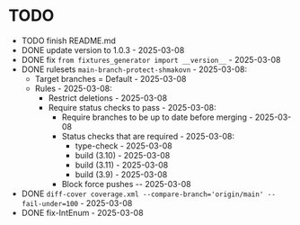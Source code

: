 # TODO

- TODO finish README.md
- DONE update version to 1.0.3 - 2025-03-08
- DONE fix `from fixtures_generator import __version__` - 2025-03-08 
- DONE rulesets `main-branch-protect-shmakovn` - 2025-03-08:
  - Target branches = Default - 2025-03-08
  - Rules - 2025-03-08:
    - Restrict deletions - 2025-03-08
    - Require status checks to pass - 2025-03-08:
      - Require branches to be up to date before merging - 2025-03-08
      - Status checks that are required - 2025-03-08:
        - type-check - 2025-03-08
        - build (3.10) - 2025-03-08
        - build (3.11) - 2025-03-08
        - build (3.9) - 2025-03-08
      - Block force pushes -- 2025-03-08
- DONE `diff-cover coverage.xml --compare-branch='origin/main' --fail-under=100` - 2025-03-08
- DONE fix-IntEnum - 2025-03-08